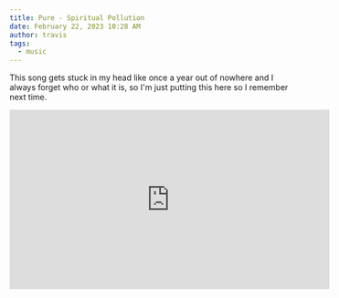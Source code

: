 ```yaml
---
title: Pure - Spiritual Pollution
date: February 22, 2023 10:28 AM
author: travis
tags:
  - music
---
```

This song gets stuck in my head like once a year out of nowhere and I always forget who or what it is, so I'm just putting this here so I remember next time.

<iframe width="560" height="315" src="https://www.youtube.com/embed/tuInf_sGPXs" title="YouTube video player" frameborder="0" allow="accelerometer; autoplay; clipboard-write; encrypted-media; gyroscope; picture-in-picture; web-share" allowfullscreen></iframe>